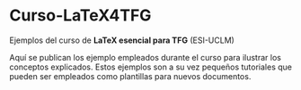 # Curso-LaTeX4TFG
Ejemplos del curso de **LaTeX esencial para TFG** (ESI-UCLM)

Aquí se publican los ejemplo empleados durante el curso para ilustrar los conceptos explicados. Estos ejemplos son a su vez pequeños tutoriales que pueden ser empleados como plantillas para nuevos documentos.
